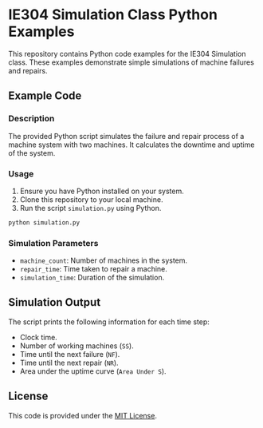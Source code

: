 # IE304 Simulation Class Python Examples

This repository contains Python code examples for the IE304 Simulation class. These examples demonstrate simple simulations of machine failures and repairs.

## Example Code

### Description
The provided Python script simulates the failure and repair process of a machine system with two machines. It calculates the downtime and uptime of the system.

### Usage
1. Ensure you have Python installed on your system.
2. Clone this repository to your local machine.
3. Run the script `simulation.py` using Python.

```bash
python simulation.py
```

### Simulation Parameters
- `machine_count`: Number of machines in the system.
- `repair_time`: Time taken to repair a machine.
- `simulation_time`: Duration of the simulation.

## Simulation Output
The script prints the following information for each time step:
- Clock time.
- Number of working machines (`SS`).
- Time until the next failure (`NF`).
- Time until the next repair (`NR`).
- Area under the uptime curve (`Area Under S`).

## License
This code is provided under the [MIT License](LICENSE).
